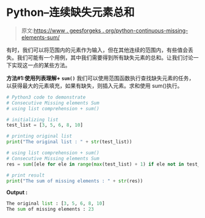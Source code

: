 # Python–连续缺失元素总和

> 原文:[https://www . geesforgeks . org/python-continuous-missing-elements-sum/](https://www.geeksforgeeks.org/python-consecutive-missing-elements-sum/)

有时，我们可以将范围内的元素作为输入，但在其他连续的范围内，有些值会丢失。我们可能有一个用例，其中我们需要得到所有缺失元素的总和。让我们讨论一下实现这一点的某些方法。

**方法#1:使用列表理解+ `sum()`**
我们可以使用范围函数执行查找缺失元素的任务，以获得最大的元素填充，如果有缺失，则插入元素。求和使用 sum()执行。

```py
# Python3 code to demonstrate
# Consecutive Missing elements Sum
# using list comprehension + sum()

# initializing list
test_list = [3, 5, 6, 8, 10]

# printing original list
print("The original list : " + str(test_list))

# using list comprehension + sum()
# Consecutive Missing elements Sum
res = sum([ele for ele in range(max(test_list) + 1) if ele not in test_list])

# print result
print("The sum of missing elements : " + str(res))
```

**Output :**

```py
The original list : [3, 5, 6, 8, 10]
The sum of missing elements : 23

```